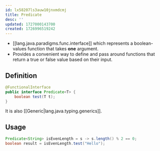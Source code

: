 ```yaml
---
id: lx58207ls3auw10jnxmdcmj
title: Predicate
desc: ''
updated: 1727000143700
created: 1726996519242
---
```


- [[lang.java.paradigms.func.interface]] which represents a boolean-values function that takes **one** argument.
- Provides a convenient way to define and pass around functions that return a true or false value based on their input.

## Definition

```java
@FunctionalInterface
public interface Predicate<T> {
    boolean test(T t);
}
```

It is also [[Generic|lang.java.typing.generics]].

## Usage

```java
Predicate<String> isEvenLength = s -> s.length() % 2 == 0;
boolean result = isEvenLength.test("Hello");
```